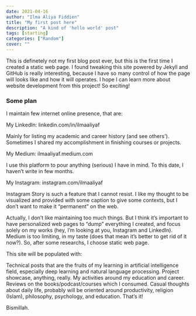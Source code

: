 ```yaml
---
date: 2021-04-16
author: "Ilma Aliya Fiddien"
title: "My first post here"
description: "A kind of 'hello world' post"
tags: [starting]
categories: ["Random"]
cover: ""
---
```


This is definetely not my first blog post ever, but this is the first time I created a static web page. I found tweaking this site powered by Jekyll and GitHub is really interesting, because I have so many control of how the page will looks like and how it will operates. I hope I can learn more about website development from this project! So exciting!

### Some plan
I maintain few internet online presence, that are:

My LinkedIn: linkedin.com/in/ilmaaliyaf

Mainly for listing my academic and career history (and see others'). Sometimes I shared my accomplishment in finishing courses or projects.

My Medium: ilmaaliyaf.medium.com

I use this platform to pour anything (serious) I have in mind. To this date, I haven’t write in few months.

My Instagram: instagram.com/ilmaaliyaf

Instagram Story is such a feature that I cannot resist. I like my thought to be visualized and provided with some caption to give some contexts, but I don’t want to make it “permanent” on the web.

Actually, I don’t like maintaining too much things. But I think it’s important to have personalized web pages to “dump” everything I created, and focus solely on my works (hey, I’m looking at you, Instagram and LinkedIn). Medium is too limiting, in my taste (does that mean it’s better to get rid of it now?). So, after some researchs, I choose static web page.

This site will be populated with:

Technical posts that are the fruits of my learning in artificial intelligence field, especially deep learning and natural language processing.
Project showcase, anything, really.
My activities around my education and career.
Reviews on the books/podcast/courses which I consumed.
Casual thoughts about daily life, probably will be oriented around productivity, religion (Islam), philosophy, psychology, and education.
That’s it!

Bismillah.